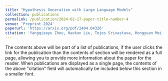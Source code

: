```yaml
---
title: "Hypothesis Generation with Large Language Models"
collection: publications
permalink: /publication/2024-02-17-paper-title-number-4
venue: 'Preprint 2024'
paperurl: 'https://arxiv.org/pdf/2404.04326'
citation: 'Yangqiaoyu Zhou, Haokun Liu, Tejes Srivastava, Hongyuan Mei, Chenhao Tan'
---
```


The contents above will be part of a list of publications, if the user clicks the link for the publication than the contents of section will be rendered as a full page, allowing you to provide more information about the paper for the reader. When publications are displayed as a single page, the contents of the above "citation" field will automatically be included below this section in a smaller font.
